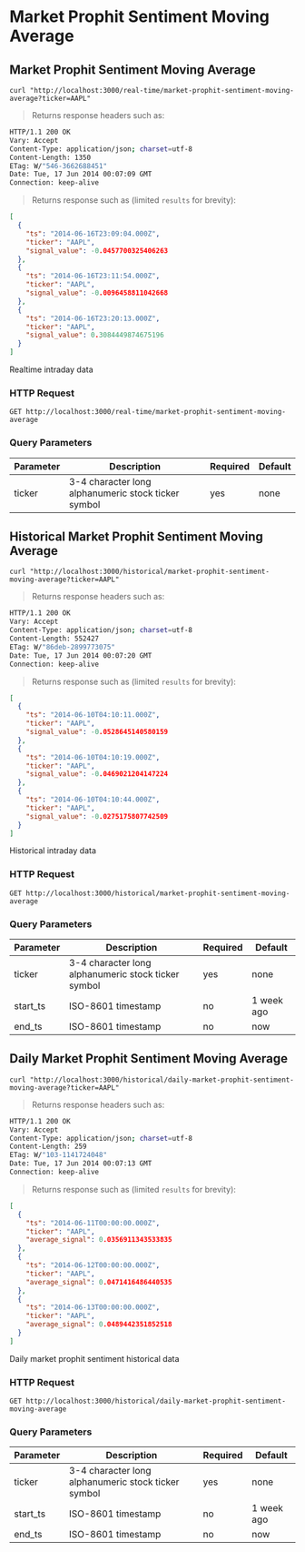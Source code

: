 
# Market Prophit Sentiment Moving Average


## Market Prophit Sentiment Moving Average

```shell
curl "http://localhost:3000/real-time/market-prophit-sentiment-moving-average?ticker=AAPL"
```

> Returns response headers such as:

```bash
HTTP/1.1 200 OK
Vary: Accept
Content-Type: application/json; charset=utf-8
Content-Length: 1350
ETag: W/"546-3662688451"
Date: Tue, 17 Jun 2014 00:07:09 GMT
Connection: keep-alive


```

> Returns response such as (limited `results` for brevity):

```json
[
  {
    "ts": "2014-06-16T23:09:04.000Z",
    "ticker": "AAPL",
    "signal_value": -0.0457700325406263
  },
  {
    "ts": "2014-06-16T23:11:54.000Z",
    "ticker": "AAPL",
    "signal_value": -0.0096458811042668
  },
  {
    "ts": "2014-06-16T23:20:13.000Z",
    "ticker": "AAPL",
    "signal_value": 0.3084449874675196
  }
]
```

Realtime intraday data

### HTTP Request

`GET http://localhost:3000/real-time/market-prophit-sentiment-moving-average`

### Query Parameters

Parameter | Description | Required | Default
--------- | ----------- | -------- | -------
ticker | 3-4 character long alphanumeric stock ticker symbol | yes | none



## Historical Market Prophit Sentiment Moving Average

```shell
curl "http://localhost:3000/historical/market-prophit-sentiment-moving-average?ticker=AAPL"
```

> Returns response headers such as:

```bash
HTTP/1.1 200 OK
Vary: Accept
Content-Type: application/json; charset=utf-8
Content-Length: 552427
ETag: W/"86deb-2899773075"
Date: Tue, 17 Jun 2014 00:07:20 GMT
Connection: keep-alive


```

> Returns response such as (limited `results` for brevity):

```json
[
  {
    "ts": "2014-06-10T04:10:11.000Z",
    "ticker": "AAPL",
    "signal_value": -0.0528645140580159
  },
  {
    "ts": "2014-06-10T04:10:19.000Z",
    "ticker": "AAPL",
    "signal_value": -0.0469021204147224
  },
  {
    "ts": "2014-06-10T04:10:44.000Z",
    "ticker": "AAPL",
    "signal_value": -0.0275175807742509
  }
]
```

Historical intraday data

### HTTP Request

`GET http://localhost:3000/historical/market-prophit-sentiment-moving-average`

### Query Parameters

Parameter | Description | Required | Default
--------- | ----------- | -------- | -------
ticker | 3-4 character long alphanumeric stock ticker symbol | yes | none
start_ts | ISO-8601 timestamp | no | 1 week ago
end_ts | ISO-8601 timestamp | no | now


## Daily Market Prophit Sentiment Moving Average

```shell
curl "http://localhost:3000/historical/daily-market-prophit-sentiment-moving-average?ticker=AAPL"
```

> Returns response headers such as:

```bash
HTTP/1.1 200 OK
Vary: Accept
Content-Type: application/json; charset=utf-8
Content-Length: 259
ETag: W/"103-1141724048"
Date: Tue, 17 Jun 2014 00:07:13 GMT
Connection: keep-alive


```

> Returns response such as (limited `results` for brevity):

```json
[
  {
    "ts": "2014-06-11T00:00:00.000Z",
    "ticker": "AAPL",
    "average_signal": 0.0356911343533835
  },
  {
    "ts": "2014-06-12T00:00:00.000Z",
    "ticker": "AAPL",
    "average_signal": 0.0471416486440535
  },
  {
    "ts": "2014-06-13T00:00:00.000Z",
    "ticker": "AAPL",
    "average_signal": 0.0489442351852518
  }
]
```

Daily market prophit sentiment historical data

### HTTP Request

`GET http://localhost:3000/historical/daily-market-prophit-sentiment-moving-average`

### Query Parameters

Parameter | Description | Required | Default
--------- | ----------- | -------- | -------
ticker | 3-4 character long alphanumeric stock ticker symbol | yes | none
start_ts | ISO-8601 timestamp | no | 1 week ago
end_ts | ISO-8601 timestamp | no | now

